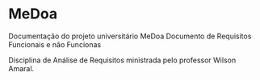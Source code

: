 # MeDoa
Documentação do projeto universitário MeDoa 
Documento de Requisitos Funcionais e não Funcionas 

Disciplina de Análise de Requisitos ministrada pelo professor Wilson Amaral. 



